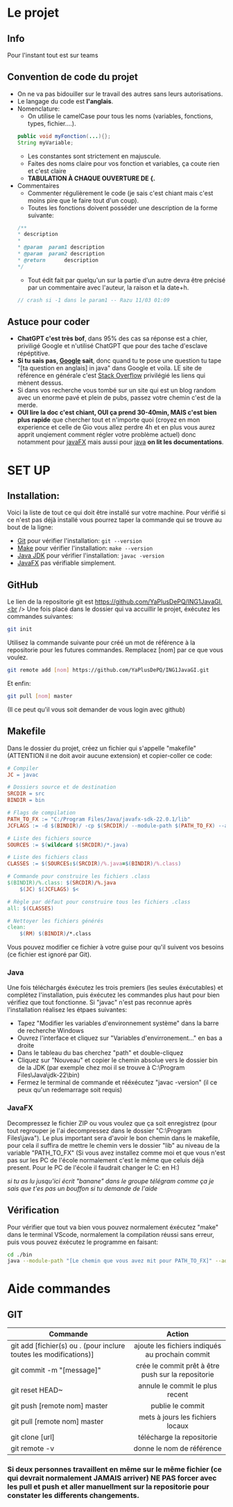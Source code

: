 <!--








 /!\ Faire Ctrl-Maj-V /!\ 
 
 
 
 
 
 
 
 
 
 
 -->
# Le projet

## Info
Pour l'instant tout est sur teams

## Convention de code du projet

* On ne va pas bidouiller sur le travail des autres sans leurs autorisations.
* Le langage du code est **l'anglais**.
* Nomenclature:
    * On utilise le camelCase pour tous les noms (variables, fonctions, types, fichier....).
    ```java
    public void myFonction(...){}; 
    String myVariable;
    ```
    * Les constantes sont strictement en majuscule.
    * Faites des noms claire pour vos fonction et variables, ça coute rien et c'est claire
    * **TABULATION À CHAQUE OUVERTURE DE {.**
* Commentaires
    * Commenter régulièrement le code (je sais c'est chiant mais c'est moins pire que le faire tout d'un coup).
    * Toutes les fonctions doivent posséder une description de la forme suivante:
    ```java
    /**
    * description
    *
    * @param  param1 description
    * @param  param2 description
    * @return      description
    */
    ```
    * Tout édit fait par quelqu'un sur la partie d'un autre devra être précisé par un commentaire avec l'auteur, la raison et la date+h.
    ```java
    // crash si -1 dans le param1 -- Razu 11/03 01:09
    ```
## Astuce pour coder
* **ChatGPT c'est très bof**, dans 95% des cas sa réponse est a chier, priviligé Google et n'utilisé ChatGPT que pour des tache d'esclave répéptitive.
* **Si tu sais pas, [Google](https://www.google.com/) sait**, donc quand tu te pose une question tu tape "[ta question en anglais] in java" dans Google et voila. LE site de référence en générale c'est [Stack Overflow](https://stackoverflow.com/) privilégié les liens qui mènent dessus.
* Si dans vos recherche vous tombé sur un site qui est un blog random avec un enorme pavé et plein de pubs, passez votre chemin c'est de la merde.
* **OUI lire la doc c'est chiant, OUI ça prend 30-40min, MAIS c'est bien plus rapide** que chercher tout et n'importe quoi (croyez en mon experience et celle de Gio vous allez perdre 4h et en plus vous aurez apprit unqiement comment régler votre problème actuel) donc notamment pour [javaFX](https://openjfx.io/openjfx-docs/) mais aussi pour [java](https://dev.java/learn/) **on lit les documentations**.

# SET UP
## Installation:
Voici la liste de tout ce qui doit être installé sur votre machine. Pour vérifié si ce n'est pas déjà installé vous pourrez taper la commande qui se trouve au bout de la ligne:
* [Git](https://github.com/git-for-windows/git/releases/download/v2.45.0.windows.1/Git-2.45.0-64-bit.exe) pour vérifier l'installation: ``` git --version ```
* [Make](https://gnuwin32.sourceforge.net/downlinks/make.php) pour vérifier l'installation: ``` make --version ```
* [Java JDK](https://download.oracle.com/java/22/latest/jdk-22_windows-x64_bin.exe) pour vérifier l'installation: ``` javac -version ```
* [JavaFX](https://download2.gluonhq.com/openjfx/22.0.1/openjfx-22.0.1_windows-x64_bin-sdk.zip) pas vérifiable simplement.

## GitHub
Le lien de la repositorie git est https://github.com/YaPlusDePQ/ING1JavaGI.<br />
Une fois placé dans le dossier qui va accuillir le projet, éxécutez les commandes suivantes:
```sh
git init
```
Utilisez la commande suivante pour créé un mot de référence à la repositorie pour les futures commandes. Remplacez [nom] par ce que vous voulez.
```sh
git remote add [nom] https://github.com/YaPlusDePQ/ING1JavaGI.git
```
Et enfin:
```sh
git pull [nom] master
```
(Il ce peut qu'il vous soit demander de vous login avec github)

## Makefile
Dans le dossier du projet, créez un fichier qui s'appelle "makefile" (ATTENTION il ne doit avoir aucune extension) et copier-coller ce code:
```makefile
# Compiler
JC = javac

# Dossiers source et de destination
SRCDIR = src
BINDIR = bin

# Flags de compilation
PATH_TO_FX := "C:/Program Files/Java/javafx-sdk-22.0.1/lib"
JCFLAGS := -d $(BINDIR)/ -cp $(SRCDIR)/ --module-path $(PATH_TO_FX) --add-modules javafx.controls,javafx.fxml

# Liste des fichiers source
SOURCES := $(wildcard $(SRCDIR)/*.java)

# Liste des fichiers class
CLASSES := $(SOURCES:$(SRCDIR)/%.java=$(BINDIR)/%.class)

# Commande pour construire les fichiers .class
$(BINDIR)/%.class: $(SRCDIR)/%.java
	$(JC) $(JCFLAGS) $<

# Règle par défaut pour construire tous les fichiers .class
all: $(CLASSES)

# Nettoyer les fichiers générés
clean:
	$(RM) $(BINDIR)/*.class
```
Vous pouvez modifier ce fichier à votre guise pour qu'il suivent vos besoins (ce fichier est ignoré par Git).

### Java
Une fois téléchargés éxécutez les trois premiers (les seules éxécutables) et complétez l'installation, 
puis éxécutez les commandes plus haut pour bien vérifiez que tout fonctionne. Si "javac" n'est pas reconnue après l'installation réalisez les étpaes suivantes:
* Tapez "Modifier les variables d'environnement système" dans la barre de recherche Windows
* Ouvrez l'interface et cliquez sur "Variables d'envirronement..." en bas a droite
* Dans le tableau du bas cherchez "path" et double-cliquez
* Cliquez sur "Nouveau" et copier le chemin absolue vers le dossier bin de la JDK (par exemple chez moi il se trouve à C:\Program Files\Java\jdk-22\bin)
* Fermez le terminal de commande et rééxécutez "javac -version" (il ce peux qu'un redemarrage soit requis)

### JavaFX
Decompressez le fichier ZIP ou vous voulez que ça soit enregistrez (pour tout regrouper je l'ai decompressez dans le dossier "C:\Program Files\java"). Le plus important sera d'avoir le bon chemin dans le makefile, pour cela il suffira de mettre le chemin vers le dossier "lib" au niveau de la variable "PATH_TO_FX" (Si vous avez installez comme moi et que vous n'est pas sur les PC de l'école normalement c'est le même que celuis déjà present. Pour le PC de l'école il faudrait changer le C: en H:)

*si tu as lu jusqu'ici écrit "banane" dans le groupe télégram comme ça je sais que t'es pas un bouffon si tu demande de l'aide*

## Vérification
Pour vérifier que tout va bien vous pouvez normalement éxécutez "make" dans le terminal VScode, normalement la compilation réussi sans erreur, puis vous pouvez éxécutez le programme en faisant:
```sh
cd ./bin
java --module-path "[Le chemin que vous avez mit pour PATH_TO_FX]" --add-modules javafx.controls,javafx.fxml HelloFX
```

# Aide commandes

## GIT 
| Commande  | Action |
| ------------- |:-------------:|
| git add [fichier(s) ou . (pour inclure toutes les modifications)] |ajoute les fichiers indiqués au prochain commit |
| git commit -m "[message]" | crée le commit prêt à être push sur la repositorie |
| git reset HEAD~ | annule le commit le plus recent |
| git push [remote nom] master | publie le commit |
| git pull [remote nom] master | mets à jours les fichiers locaux |
| git clone [url] | télécharge la repositorie |
| git remote -v | donne le nom de référence |

### Si deux personnes travaillent en même sur le même fichier (ce qui devrait normalement JAMAIS arriver) **NE PAS** forcer avec les pull et push et aller manuellment sur la repositorie pour constater les differents changements. 

